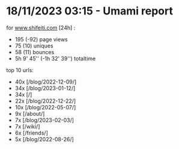 # 18/11/2023 03:15 - Umami report
for www.shifeiti.com [24h] :

 - 195 (-92) page views
 - 75 (10) uniques
 - 58 (11) bounces
 - 5h 9' 45'' (-1h 32' 39'') totaltime


top 10 urls:
 - 40x [/blog/2022-12-09/]
 - 34x [/blog/2023-01-12/]
 - 34x [/]
 - 22x [/blog/2022-12-22/]
 - 10x [/blog/2022-05-07/]
 - 9x [/about/]
 - 7x [/blog/2023-02-03/]
 - 7x [/wiki/]
 - 6x [/friends/]
 - 5x [/blog/2022-08-26/]


